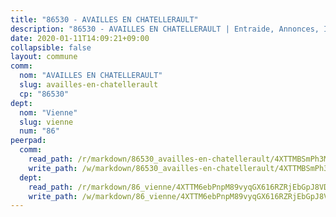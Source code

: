 ```yaml
---
title: "86530 - AVAILLES EN CHATELLERAULT"
description: "86530 - AVAILLES EN CHATELLERAULT | Entraide, Annonces, Initiatives"
date: 2020-01-11T14:09:21+09:00
collapsible: false
layout: commune
comm:
  nom: "AVAILLES EN CHATELLERAULT"
  slug: availles-en-chatellerault
  cp: "86530"
dept:
  nom: "Vienne"
  slug: vienne
  num: "86"
peerpad:
  comm:
    read_path: /r/markdown/86530_availles-en-chatellerault/4XTTMBSmPh3MALbUXJwmE4dohS2e7v2swjgRiJrmaNvfucEMn
    write_path: /w/markdown/86530_availles-en-chatellerault/4XTTMBSmPh3MALbUXJwmE4dohS2e7v2swjgRiJrmaNvfucEMn-K3TgU3zUeqDqG5vWH91HexK26qW7NL6tEWL4Ys9MqyBXk8Z82iH38noqePn4oiCEr1ACguHcJDSSA8m3BcjydtvhKFHKnrLttbW8nBqNyrT1hd5Z6LJL5MvZAroM9HkEXVD21Ewa
  dept:
    read_path: /r/markdown/86_vienne/4XTTM6ebPnpM89vyqGX616RZRjEbGpJ8VDNVdSCrMHCb86ALN
    write_path: /w/markdown/86_vienne/4XTTM6ebPnpM89vyqGX616RZRjEbGpJ8VDNVdSCrMHCb86ALN-K3TgUEmU2PzobkNvYrNtR4DXtgm1qYeknzdEZmszmUFpRSMDjV62q8xZv1nUQEJqGnnT9H399N9TnzZMyT3rgAM3pHPbqGxVD33vWNzCSkbf2kxHwBfenpixiJuwbWaCBERwmNeA
---
```


